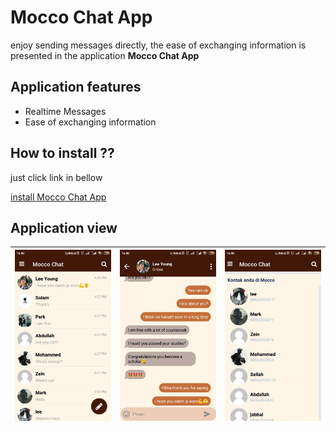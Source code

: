 # Mocco Chat App
enjoy sending messages directly, the ease of exchanging information is presented in the application **Mocco Chat App**

## Application features
* Realtime Messages
* Ease of exchanging information
  
## How to install ??
just click link in bellow

[install Mocco Chat App](bit.ly/MoccoChatApp)

## Application view

<img src="src/assets/images/landing.jpg" width="250"/>  | <img src="src/assets/images/room.jpg" width="250"/> | <img src="src/assets/images/contact.jpg" width="250"/> |
| ----- | --- | --- |